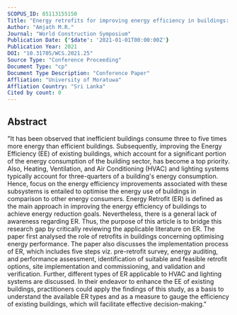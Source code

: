 ```yaml
---
SCOPUS_ID: 85113155150
Title: "Energy retrofits for improving energy efficiency in buildings: A review of hvac and lighting systems"
Author: "Amjath M.R."
Journal: "World Construction Symposium"
Publication Date: {'$date': '2021-01-01T00:00:00Z'}
Publication Year: 2021
DOI: "10.31705/WCS.2021.25"
Source Type: "Conference Proceeding"
Document Type: "cp"
Document Type Description: "Conference Paper"
Affliation: "University of Moratuwa"
Affliation Country: "Sri Lanka"
Cited by count: 0
---
```


## Abstract
"It has been observed that inefficient buildings consume three to five times more energy than efficient buildings. Subsequently, improving the Energy Efficiency (EE) of existing buildings, which account for a significant portion of the energy consumption of the building sector, has become a top priority. Also, Heating, Ventilation, and Air Conditioning (HVAC) and lighting systems typically account for three-quarters of a building's energy consumption. Hence, focus on the energy efficiency improvements associated with these subsystems is entailed to optimise the energy use of buildings in comparison to other energy consumers. Energy Retrofit (ER) is defined as the main approach in improving the energy efficiency of buildings to achieve energy reduction goals. Nevertheless, there is a general lack of awareness regarding ER. Thus, the purpose of this article is to bridge this research gap by critically reviewing the applicable literature on ER. The paper first analysed the role of retrofits in buildings concerning optimising energy performance. The paper also discusses the implementation process of ER, which includes five steps viz. pre-retrofit survey, energy auditing, and performance assessment, identification of suitable and feasible retrofit options, site implementation and commissioning, and validation and verification. Further, different types of ER applicable to HVAC and lighting systems are discussed. In their endeavor to enhance the EE of existing buildings, practitioners could apply the findings of this study, as a basis to understand the available ER types and as a measure to gauge the efficiency of existing buildings, which will facilitate effective decision-making."
